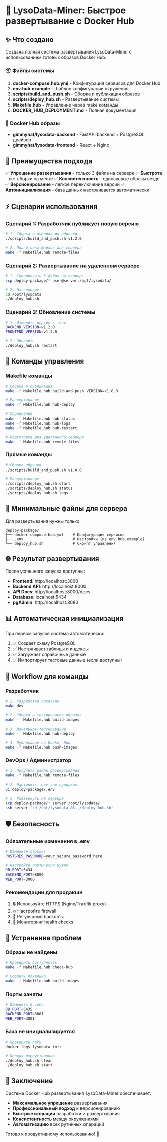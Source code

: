 # 🚀 LysoData-Miner: Быстрое развертывание с Docker Hub

## ✨ Что создано

Создана полная система развертывания LysoData-Miner с использованием готовых образов Docker Hub:

### 📦 Файлы системы

1. **docker-compose.hub.yml** - Конфигурация сервисов для Docker Hub
2. **env.hub.example** - Шаблон конфигурации окружения  
3. **scripts/build_and_push.sh** - Сборка и публикация образов
4. **scripts/deploy_hub.sh** - Развертывание системы
5. **Makefile.hub** - Управление через make команды
6. **DOCKER_HUB_DEPLOYMENT.md** - Полная документация

### 🐳 Docker Hub образы

- **gimmyhat/lysodata-backend** - FastAPI backend + PostgreSQL драйвер
- **gimmyhat/lysodata-frontend** - React + Nginx  

## 🎯 Преимущества подхода

✅ **Упрощение развертывания** - только 3 файла на сервере
✅ **Быстрота** - нет сборки на месте
✅ **Консистентность** - одинаковые образы везде
✅ **Версионирование** - легкое переключение версий
✅ **Автоинициализация** - база данных настраивается автоматически

## ⚡ Сценарии использования

### Сценарий 1: Разработчик публикует новую версию

```bash
# 1. Сборка и публикация образов
./scripts/build_and_push.sh v1.2.0

# 2. Подготовка файлов для сервера
make -f Makefile.hub remote-files
```

### Сценарий 2: Развертывание на удаленном сервере

```bash
# 1. Скопировать 3 файла на сервер:
scp deploy-package/* user@server:/opt/lysodata/

# 2. На сервере:
cd /opt/lysodata
./deploy_hub.sh
```

### Сценарий 3: Обновление системы

```bash
# 1. Изменить версию в .env
BACKEND_VERSION=v1.2.0
FRONTEND_VERSION=v1.2.0

# 2. Обновить
./deploy_hub.sh restart
```

## 🔧 Команды управления

### Makefile команды

```bash
# Сборка и публикация
make -f Makefile.hub build-and-push VERSION=v1.0.0

# Развертывание
make -f Makefile.hub hub-deploy

# Управление
make -f Makefile.hub hub-status
make -f Makefile.hub hub-logs
make -f Makefile.hub hub-restart

# Подготовка для удаленного сервера
make -f Makefile.hub remote-files
```

### Прямые команды

```bash
# Сборка образов
./scripts/build_and_push.sh v1.0.0

# Развертывание
./scripts/deploy_hub.sh start
./scripts/deploy_hub.sh status
./scripts/deploy_hub.sh logs
```

## 📁 Минимальные файлы для сервера

Для развертывания нужны только:

```
deploy-package/
├── docker-compose.hub.yml    # Конфигурация сервисов
├── .env                      # Настройки (из env.hub.example)
└── deploy_hub.sh             # Скрипт управления
```

## 🌐 Результат развертывания

После успешного запуска доступны:

- **Frontend**: http://localhost:3000 
- **Backend API**: http://localhost:8000
- **API Docs**: http://localhost:8000/docs
- **Database**: localhost:5434
- **pgAdmin**: http://localhost:8080

## 📊 Автоматическая инициализация

При первом запуске система автоматически:

1. ✅ Создает схему PostgreSQL
2. ✅ Настраивает таблицы и индексы  
3. ✅ Загружает справочные данные
4. ✅ Импортирует тестовые данные (если доступны)

## 🔄 Workflow для команды

### Разработчик

```bash
# 1. Разработка локально
make dev

# 2. Сборка и тестирование образов  
make -f Makefile.hub build-images

# 3. Локальное тестирование
make -f Makefile.hub hub-deploy

# 4. Публикация на Docker Hub
make -f Makefile.hub push-images
```

### DevOps / Администратор

```bash
# 1. Получить файлы развертывания
make -f Makefile.hub remote-files

# 2. Настроить .env для продакшн
vi deploy-package/.env

# 3. Развернуть на сервере
scp deploy-package/* server:/opt/lysodata/
ssh server 'cd /opt/lysodata && ./deploy_hub.sh'
```

## 🛡️ Безопасность

### Обязательные изменения в .env

```bash
# Измените пароли!
POSTGRES_PASSWORD=your_secure_password_here

# Настройте порты если нужно
DB_PORT=5434
BACKEND_PORT=8000  
WEB_PORT=3000
```

### Рекомендации для продакшн

1. 🔒 Используйте HTTPS (Nginx/Traefik proxy)
2. 🔥 Настройте firewall
3. 💾 Регулярные backup'ы
4. 🔄 Мониторинг health checks

## 🚨 Устранение проблем

### Образы не найдены
```bash
# Проверить доступность
make -f Makefile.hub check-hub

# Собрать локально
make -f Makefile.hub build-images
```

### Порты заняты
```bash
# Изменить в .env
DB_PORT=5435
BACKEND_PORT=8001
WEB_PORT=3001
```

### База не инициализируется
```bash
# Проверить логи
docker logs lysodata_init

# Полная переустановка
./deploy_hub.sh clean
./deploy_hub.sh start
```

## 🎉 Заключение

Система Docker Hub развертывания LysoData-Miner обеспечивает:

- **Максимальное упрощение** развертывания
- **Профессиональный подход** к версионированию
- **Быстрые итерации** разработки и развертывания
- **Консистентность** между окружениями
- **Автоматизацию** всех рутинных операций

Готово к продуктивному использованию! 🚀 